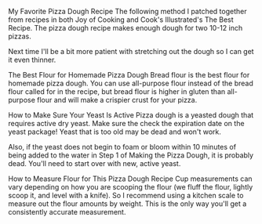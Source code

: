 My Favorite Pizza Dough Recipe
The following method I patched together from recipes in both Joy of Cooking and Cook's Illustrated's The Best Recipe. The pizza dough recipe makes enough dough for two 10-12 inch pizzas.

Next time I'll be a bit more patient with stretching out the dough so I can get it even thinner.

The Best Flour for Homemade Pizza Dough
Bread flour is the best flour for homemade pizza dough. You can use all-purpose flour instead of the bread flour called for in the recipe, but bread flour is higher in gluten than all-purpose flour and will make a crispier crust for your pizza.

How to Make Sure Your Yeast Is Active
Pizza dough is a yeasted dough that requires active dry yeast. Make sure the check the expiration date on the yeast package! Yeast that is too old may be dead and won't work.

Also, if the yeast does not begin to foam or bloom within 10 minutes of being added to the water in Step 1 of Making the Pizza Dough, it is probably dead. You'll need to start over with new, active yeast.

How to Measure Flour for This Pizza Dough Recipe
Cup measurements can vary depending on how you are scooping the flour (we fluff the flour, lightly scoop it, and level with a knife). So I recommend using a kitchen scale to measure out the flour amounts by weight. This is the only way you'll get a consistently accurate measurement.

